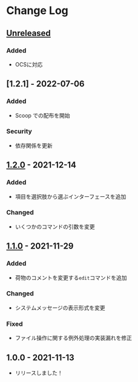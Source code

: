 # Change Log

## [Unreleased]

### Added

- OCSに対応

## [1.2.1] - 2022-07-06

### Added

- Scoop での配布を開始

### Security

- 依存関係を更新

## [1.2.0] - 2021-12-14

### Added

- 項目を選択肢から選ぶインターフェースを追加

### Changed

- いくつかのコマンドの引数を変更

## [1.1.0] - 2021-11-29

### Added

- 荷物のコメントを変更する`edit`コマンドを追加

### Changed

- システムメッセージの表示形式を変更

### Fixed

- ファイル操作に関する例外処理の実装漏れを修正

## 1.0.0 - 2021-11-13

- リリースしました！

[unreleased]: https://github.com/arrow2nd/nimotsu/compare/v1.2.0...HEAD
[1.2.0]: https://github.com/arrow2nd/nimotsu/compare/v1.1.0...v1.2.0
[1.1.0]: https://github.com/arrow2nd/nimotsu/compare/v1.0.0...v1.1.0
